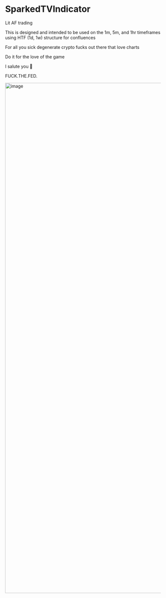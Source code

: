 # SparkedTVIndicator
Lit AF trading

This is designed and intended to be used on the 1m, 5m, and 1hr timeframes using HTF (1d, 1w) structure for confluences

For all you sick degenerate crypto fucks out there that love charts

Do it for the love of the game

I salute you 🫡

FUCK.THE.FED.

<img width="2108" height="1652" alt="image" src="https://github.com/user-attachments/assets/78e464f8-da90-4952-a9e1-1cebc93215d8" />
